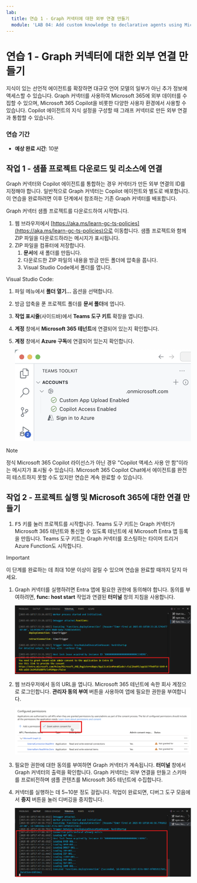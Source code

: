 ```yaml
---
lab:
  title: 연습 1 - Graph 커넥터에 대한 외부 연결 만들기
  module: 'LAB 04: Add custom knowledge to declarative agents using Microsoft Graph connectors and Visual Studio Code'
---
```


# 연습 1 - Graph 커넥터에 대한 외부 연결 만들기

지식이 있는 선언적 에이전트를 확장하면 대규모 언어 모델의 일부가 아닌 추가 정보에 액세스할 수 있습니다. Graph 커넥터를 사용하여 Microsoft 365에 외부 데이터를 수집할 수 있으며, Microsoft 365 Copilot을 비롯한 다양한 사용자 환경에서 사용할 수 있습니다. Copilot 에이전트의 지식 설정을 구성할 때 그래프 커넥터로 만든 외부 연결과 통합할 수 있습니다.

### 연습 기간

- **예상 완료 시간**: 10분

## 작업 1 - 샘플 프로젝트 다운로드 및 리소스에 연결

Graph 커넥터와 Copilot 에이전트를 통합하는 경우 커넥터가 만든 외부 연결의 ID를 지정해야 합니다. 일반적으로 Graph 커넥터는 Copilot 에이전트와 별도로 배포합니다. 이 연습을 완료하려면 이후 단계에서 참조하는 기존 Graph 커넥터를 배포합니다.

Graph 커넥터 샘플 프로젝트를 다운로드하여 시작합니다.

1. 웹 브라우저에서 [https://aka.ms/learn-gc-ts-policies](https://aka.ms/learn-gc-ts-policies)으로 이동합니다. 샘플 프로젝트와 함께 ZIP 파일을 다운로드하라는 메시지가 표시됩니다.
1. ZIP 파일을 컴퓨터에 저장합니다.
    1. **문서**에 새 폴더를 만듭니다.
    1. 다운로드한 ZIP 파일의 내용을 방금 만든 폴더에 압축을 풉니다.
    1. Visual Studio Code에서 폴더를 엽니다.

Visual Studio Code:

1. 파일 메뉴에서 **폴더 열기...** 옵션을 선택합니다.
1. 방금 압축을 푼 프로젝트 폴더를 **문서 폴더**에 엽니다.
1. **작업 표시줄**(사이드바)에서 **Teams 도구 키트** 확장을 엽니다.
1. **계정** 창에서 **Microsoft 365 테넌트**에 연결되어 있는지 확인합니다.
1. **계정** 창에서 **Azure 구독**에 연결되어 있는지 확인합니다.

    ![로그인한 계정을 보여주는 Teams 도구 키트의 스크린샷.](../media/LAB_04/3-teams-toolkit-accounts.png)

> [!NOTE]
> 정식 Microsoft 365 Copilot 라이선스가 아닌 경우 "Copilot 액세스 사용 안 함"이라는 메시지가 표시될 수 있습니다. Microsoft 365 Copilot Chat에서 에이전트를 완전히 테스트하지 못할 수도 있지만 연습은 계속 완료할 수 있습니다.

## 작업 2 - 프로젝트 실행 및 Microsoft 365에 대한 연결 만들기

1. <kbd>F5</kbd> 키를 눌러 프로젝트를 시작합니다. Teams 도구 키트는 Graph 커넥터가 Microsoft 365 테넌트와 통신할 수 있도록 테넌트에 새 Microsoft Entra 앱 등록을 만듭니다. Teams 도구 키트는 Graph 커넥터를 호스팅하는 타이머 트리거 Azure Function도 시작합니다.

> [!IMPORTANT]
> 이 단계를 완료하는 데 최대 10분 이상이 걸릴 수 있으며 연습을 완료할 때까지 닫지 마세요.

1. Graph 커넥터를 실행하려면 Entra 앱에 필요한 권한에 동의해야 합니다. 동의를 부여하려면, **func: host start** 작업과 연결된 **터미널** 창의 지침을 사용합니다.

    ![사용 권한 동의 메시지를 보여주는 Visual Studio Code 스크린샷.](../media/LAB_04/3-consent-message.png)

1. 웹 브라우저에서 동의 URL을 엽니다. Microsoft 365 테넌트에 속한 회사 계정으로 로그인합니다. **관리자 동의 부여** 버튼을 사용하여 앱에 필요한 권한을 부여합니다.

    ![사용자가 동의를 부여할 수 있는 Microsoft Entra ID 포털의 스크린샷.](../media/LAB_04/3-consent-microsoft-entra-id.png)

1. 필요한 권한에 대한 동의를 부여하면 Graph 커넥터가 계속됩니다. **터미널** 창에서 Graph 커넥터의 출력을 확인합니다. Graph 커넥터는 외부 연결을 만들고 스키마를 프로비전하며 샘플 콘텐츠를 Microsoft 365 테넌트에 수집합니다.
1. 커넥터를 실행하는 데 5~10분 정도 걸립니다. 작업이 완료되면, 디버그 도구 모음에서 **중지** 버튼을 눌러 디버깅을 중지합니다.

    ![Graph 커넥터 출력이 있는 Visual Studio Code 터미널의 스크린샷.](../media/LAB_04/3-connector-done.png)
